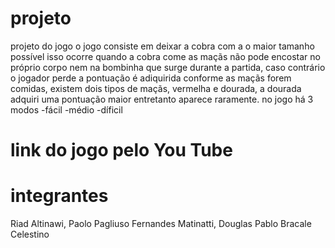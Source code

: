 # projeto
projeto do jogo
o jogo consiste em deixar a cobra com a o maior tamanho possível
isso ocorre quando a cobra come as maçãs
não pode encostar no próprio corpo nem na bombinha que surge durante a partida, caso contrário o jogador perde
a pontuação é adiquirida conforme as maçãs forem comidas, existem dois tipos de maçãs, vermelha e dourada, a dourada adquiri uma pontuação maior entretanto aparece raramente.
no jogo há 3 modos
-fácil
-médio 
-díficil

# link do jogo pelo You Tube

# integrantes
Riad Altinawi, Paolo Pagliuso Fernandes Matinatti, Douglas Pablo Bracale Celestino
